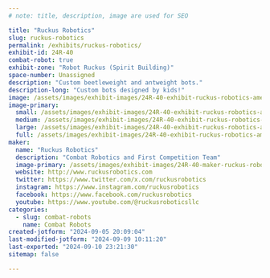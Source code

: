 ```yaml
---
# note: title, description, image are used for SEO

title: "Ruckus Robotics"
slug: ruckus-robotics
permalink: /exhibits/ruckus-robotics/
exhibit-id: 24R-40
combat-robot: true
exhibit-zone: "Robot Ruckus (Spirit Building)"
space-number: Unassigned
description: "Custom beetleweight and antweight bots."
description-long: "Custom bots designed by kids!"
image: /assets/images/exhibit-images/24R-40-exhibit-ruckus-robotics-amethyst-large.jpg
image-primary: 
  small: /assets/images/exhibit-images/24R-40-exhibit-ruckus-robotics-amethyst-small.jpg
  medium: /assets/images/exhibit-images/24R-40-exhibit-ruckus-robotics-amethyst-medium.jpg
  large: /assets/images/exhibit-images/24R-40-exhibit-ruckus-robotics-amethyst-large.jpg
  full: /assets/images/exhibit-images/24R-40-exhibit-ruckus-robotics-amethyst-full.jpg
maker: 
  name: "Ruckus Robotics"
  description: "Combat Robotics and First Competition Team"
  image-primary: /assets/images/exhibit-images/24R-40-maker-ruckus-robotics-ruckus-robotics-logo-white-bg-medium.png
  website: http://www.ruckusrobotics.com
  twitter: https://www.twitter.com/x.com/ruckusrobotics
  instagram: https://www.instagram.com/ruckusrobotics
  facebook: https://www.facebook.com/ruckusrobotics
  youtube: https://www.youtube.com/@ruckusroboticsllc
categories: 
  - slug: combat-robots
    name: Combat Robots
created-jotform: "2024-09-05 20:09:04"
last-modified-jotform: "2024-09-09 10:11:20"
last-exported: "2024-09-10 23:21:30"
sitemap: false

---
```

